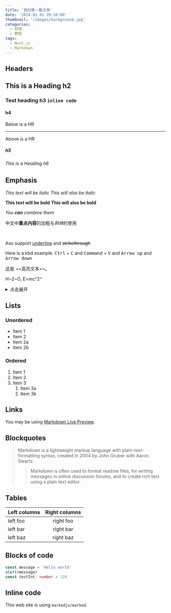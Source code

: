```yaml
---
title: '我的第一篇文章'
date: '2024-01-01 20:10:00'
thumbnail: '/images/background.jpg'
categories:
  - 前端
  - 教程
tags:
  - Next.js
  - Markdown
---
```


## Headers

## This is a Heading h2

<!--more-->

### Test heading h3 `inline code`

#### h4

Below is a HR

---

Above is a HR

##### h5

###### This is a Heading h6

## Emphasis

_This text will be italic_
_This will also be italic_

**This text will be bold**
**This will also be bold**

_You **can** combine them_

中文中**重点内容**的加粗与*斜体*的使用

<br>

Aso support <u>underline</u> and ~~strikethrough~~

Here is a kbd example: <kbd>Ctrl</kbd> + <kbd>C</kbd> and <kbd>Command</kbd> + <kbd>V</kbd> and <kbd>Arrow up</kbd> and <kbd>Arrow down</kbd>

这是 ==高亮文本==。

H~2~O, E=mc^2^

<details>
<summary>点击展开</summary>
这里是可折叠的内容。
</details>

## Lists

### Unordered

- Item 1
- Item 2
- Item 2a
- Item 2b

### Ordered

1. Item 1
2. Item 2
3. Item 3
   1. Item 3a
   2. Item 3b

## Links

You may be using [Markdown Live Preview](https://markdownlivepreview.com/).

## Blockquotes

> Markdown is a lightweight markup language with plain-text-formatting syntax, created in 2004 by John Gruber with Aaron Swartz.
>
> > Markdown is often used to format readme files, for writing messages in online discussion forums, and to create rich text using a plain text editor.

## Tables

| Left columns | Right columns |
| ------------ | :-----------: |
| left foo     |   right foo   |
| left bar     |   right bar   |
| left baz     |   right baz   |

## Blocks of code

```typescript
const message = 'Hello world'
alert(message)
const testInt: number = 120
```

## Inline code

This web site is using `markedjs/marked`.
